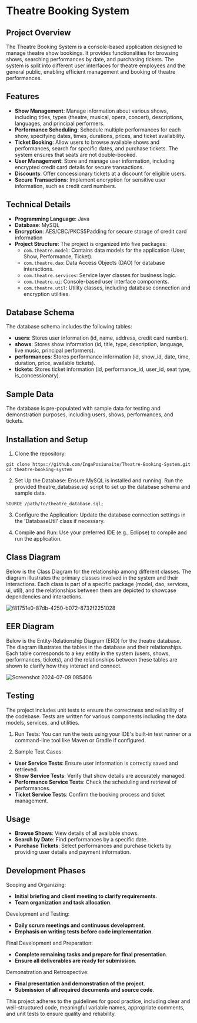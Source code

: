 # Theatre Booking System

## Project Overview
The Theatre Booking System is a console-based application designed to manage theatre show bookings. It provides functionalities for browsing shows, searching performances by date, and purchasing tickets. The system is split into different user interfaces for theatre employees and the general public, enabling efficient management and booking of theatre performances.

## Features

- **Show Management**: Manage information about various shows, including titles, types (theatre, musical, opera, concert), descriptions, languages, and principal performers.
- **Performance Scheduling**: Schedule multiple performances for each show, specifying dates, times, durations, prices, and ticket availability.
- **Ticket Booking**: Allow users to browse available shows and performances, search for specific dates, and purchase tickets. The system ensures that seats are not double-booked.
- **User Management**: Store and manage user information, including encrypted credit card details for secure transactions.
- **Discounts**: Offer concessionary tickets at a discount for eligible users.
- **Secure Transactions**: Implement encryption for sensitive user information, such as credit card numbers.

## Technical Details

- **Programming Language**: Java
- **Database**: MySQL
- **Encryption**: AES/CBC/PKCS5Padding for secure storage of credit card information
- **Project Structure**: The project is organized into five packages:
  - `com.theatre.model`: Contains data models for the application (User, Show, Performance, Ticket).
  - `com.theatre.dao`: Data Access Objects (DAO) for database interactions.
  - `com.theatre.services`: Service layer classes for business logic.
  - `com.theatre.ui`: Console-based user interface components.
  - `com.theatre.util`: Utility classes, including database connection and encryption utilities.

## Database Schema

The database schema includes the following tables:

- **users**: Stores user information (id, name, address, credit card number).
- **shows**: Stores show information (id, title, type, description, language, live music, principal performers).
- **performances**: Stores performance information (id, show_id, date, time, duration, price, available tickets).
- **tickets**: Stores ticket information (id, performance_id, user_id, seat type, is_concessionary).

## Sample Data

The database is pre-populated with sample data for testing and demonstration purposes, including users, shows, performances, and tickets.

## Installation and Setup
1. Clone the repository:

```
git clone https://github.com/IngaPosiunaite/Theatre-Booking-System.git
cd theatre-booking-system
```
2. Set Up the Database:
Ensure MySQL is installed and running. Run the provided theatre_database.sql script to set up the database schema and sample data.

```
SOURCE /path/to/theatre_database.sql;
```
3. Configure the Application:
Update the database connection settings in the 'DatabaseUtil' class if necessary.

4. Compile and Run:
Use your preferred IDE (e.g., Eclipse) to compile and run the application.

## Class Diagram
Below is the Class Diagram for the relationship among different classes. The diagram illustrates the primary classes involved in the system and their interactions. Each class is part of a specific package (model, dao, services, ui, util), and the relationships between them are depicted to showcase dependencies and interactions.

![f81751e0-87db-4250-b072-8732f2251028](https://github.com/IngaPosiunaite/Hangman/assets/119749457/c6556d26-34ce-45b3-9eea-3855116eeed8)

## EER Diagram
Below is the Entity-Relationship Diagram (ERD) for the theatre database. The diagram illustrates the tables in the database and their relationships. Each table corresponds to a key entity in the system (users, shows, performances, tickets), and the relationships between these tables are shown to clarify how they interact and connect.

![Screenshot 2024-07-09 085406](https://github.com/IngaPosiunaite/Hangman/assets/119749457/23233c8a-a7ae-4ab2-8e8f-c50047527ffb)


## Testing
The project includes unit tests to ensure the correctness and reliability of the codebase. Tests are written for various components including the data models, services, and utilities.

1. Run Tests:
You can run the tests using your IDE's built-in test runner or a command-line tool like Maven or Gradle if configured.

2. Sample Test Cases:
- **User Service Tests**: Ensure user information is correctly saved and retrieved.
- **Show Service Tests**: Verify that show details are accurately managed.
- **Performance Service Tests**: Check the scheduling and retrieval of performances.
- **Ticket Service Tests**: Confirm the booking process and ticket management.

## Usage
- **Browse Shows**: View details of all available shows.
- **Search by Date**: Find performances by a specific date.
- **Purchase Tickets**: Select performances and purchase tickets by providing user details and payment information.

## Development Phases
Scoping and Organizing:

- **Initial briefing and client meeting to clarify requirements**.
- **Team organization and task allocation**.

Development and Testing:

- **Daily scrum meetings and continuous development**.
- **Emphasis on writing tests before code implementation**.

Final Development and Preparation:

- **Complete remaining tasks and prepare for final presentation**.
- **Ensure all deliverables are ready for submission**.

Demonstration and Retrospective:

- **Final presentation and demonstration of the project**.
- **Submission of all required documents and source code**.

This project adheres to the guidelines for good practice, including clear and well-structured code, meaningful variable names, appropriate comments, and unit tests to ensure quality and reliability.

